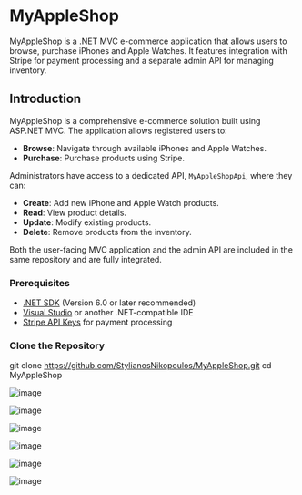# MyAppleShop

MyAppleShop is a .NET MVC e-commerce application that allows users to browse, purchase iPhones and Apple Watches. It features integration with Stripe for payment processing and a separate admin API for managing inventory.

## Introduction

MyAppleShop is a comprehensive e-commerce solution built using ASP.NET MVC. The application allows registered users to:

- **Browse**: Navigate through available iPhones and Apple Watches.
- **Purchase**: Purchase products using Stripe.

Administrators have access to a dedicated API, `MyAppleShopApi`, where they can:

- **Create**: Add new iPhone and Apple Watch products.
- **Read**: View product details.
- **Update**: Modify existing products.
- **Delete**: Remove products from the inventory.

Both the user-facing MVC application and the admin API are included in the same repository and are fully integrated.


### Prerequisites

- [.NET SDK](https://dotnet.microsoft.com/download) (Version 6.0 or later recommended)
- [Visual Studio](https://visualstudio.microsoft.com/downloads/) or another .NET-compatible IDE
- [Stripe API Keys](https://stripe.com/docs/keys) for payment processing

### Clone the Repository

git clone https://github.com/StylianosNikopoulos/MyAppleShop.git
cd MyAppleShop


![image](https://github.com/user-attachments/assets/32b1f490-c42b-4d78-8129-eefba9eda16a)


![image](https://github.com/user-attachments/assets/bc012485-4ce0-47e0-a4fb-e007525e33d7)


![image](https://github.com/user-attachments/assets/ebfea6c3-099d-4492-bbec-b84af73f0314)


![image](https://github.com/user-attachments/assets/3d99fb4a-5dc4-4186-b551-1931528adb6d)


![image](https://github.com/user-attachments/assets/ae3fb15c-28a8-492b-a740-87b04b66e034)


![image](https://github.com/user-attachments/assets/67d54ce2-0d2e-4071-a355-9ae56b649c02)

